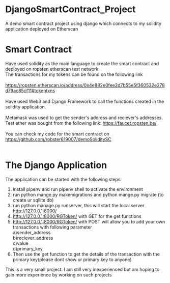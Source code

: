 # DjangoSmartContract_Project
A demo smart contract project using django which connects to my solidity application deployed on Etherscan

# Smart Contract

Have used solidity as the main language to create the smart contract and deployed on ropsten etherscan test network.<br > 
The transactions for my tokens can be found on the following link<br ><br >
https://ropsten.etherscan.io/address/0x4e882e0fee2d7b55e5f360532e278d79ac85cf11#tokentxns<br ><br >
Have used Web3 and Django Framework to call the functions created in the solidity application.<br ><br >
Metamask was used to get the sender's address and reciever's addresses. Test ether was bought from the following link: https://faucet.ropsten.be/<br ><br >
You can check my code for the smart contract on https://github.com/robster619007/demoSoliditySC<br ><br >

# The Django Application

The application can be started with the following steps:
1) install pipenv and run pipenv shell to activate the environment
2) run python mange.py makemigrations and python mange.py migrate (to create ur sqllite db)
3) run python manage.py runserver, this will start the local server http://127.0.0.1:8000/
4) http://127.0.0.1:8000/RGToken/ with GET for the get functions
5) http://127.0.0.1:8000/RGToken/ with POST will allow you to add your own transactions with following parameter<br >
          a)sender_address<br >
          b)reciever_address<br >
          c)value<br >
          d)primary_key<br >
6) Then use the get function to get the details of the transaction with the primary key(please dont show ur primary key to anyone)<br >

This is a very small project. I am still very inexperienced but am hoping to gain more experience by working on such projects



